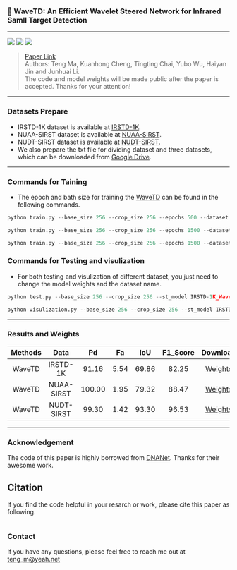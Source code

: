 ### 📖 WaveTD: An Efficient Wavelet Steered Network for Infrared Samll Target Detection

<hr/>

[![](https://img.shields.io/badge/Building-Done-green.svg?style=flat-square)](https://github.com/Fortuneteller6/WaveTD) ![](https://img.shields.io/badge/Language-Python-blue.svg?style=flat-square) [![](https://img.shields.io/badge/License-MIT-purple.svg?style=flat-square)](./LICENSE)

> [Paper Link]()  
> Authors: Teng Ma, Kuanhong Cheng, Tingting Chai, Yubo Wu, Haiyan Jin and Junhuai Li. <br/>
> The code and model weights will be made public after the paper is accepted. Thanks for your attention!

<hr/>

### Datasets Prepare

- IRSTD-1K dataset is available at [IRSTD-1K](https://github.com/RuiZhang97/ISNet).
- NUAA-SIRST dataset is available at [NUAA-SIRST](https://github.com/YimianDai/sirst).
- NUDT-SIRST dataset is available at [NUDT-SIRST](https://github.com/YeRen123455/Infrared-Small-Target-Detection).
- We also prepare the txt file for dividing dataset and three datasets, which can be downloaded from [Google Drive]().

<hr/>

### Commands for Taining

- The epoch and bath size for training the [WaveTD](https://github.com/Fortuneteller6/WaveTD) can be found in the following commands.

```python
python train.py --base_size 256 --crop_size 256 --epochs 500 --dataset IRSTD-1K --split_method 80_20 --model WaveTD --deep_supervision True --train_batch_size 8 --test_batch_size 8 --mode TXT
```

```python
python train.py --base_size 256 --crop_size 256 --epochs 1500 --dataset IRSTD-1K --split_method 80_20 --model WaveTD --deep_supervision True --train_batch_size 4 --test_batch_size 4 --mode TXT
```

```python
python train.py --base_size 256 --crop_size 256 --epochs 1500 --dataset IRSTD-1K --split_method 80_20 --model WaveTD --deep_supervision True --train_batch_size 8 --test_batch_size 8 --mode TXT
```

### Commands for Testing and visulization

- For both testing and visulization of different dataset, you just need to change the model weights and the dataset name.

```python
python test.py --base_size 256 --crop_size 256 --st_model IRSTD-1K_WaveTD_05_05_2024_13_04_42_wDS --model_dir IRSTD-1K_WaveTD_05_05_2024_13_04_42_wDS/mIoU__WaveTD_IRSTD-1K_epoch.pth.tar --dataset IRSTD-1K --split_method 80_20 --model WaveTD --deep_supervision True --test_batch_size 1 --mode TXT
```

```python
python visulization.py --base_size 256 --crop_size 256 --st_model IRSTD-1K_WaveTD_05_05_2024_13_04_42_wDS --model_dir IRSTD-1K_WaveTD_05_05_2024_13_04_42_wDS/mIoU__WaveTD_IRSTD-1K_epoch.pth.tar --dataset IRSTD-1K --split_method 80_20 --model WaveTD --deep_supervision True --test_batch_size 1 --mode TXT
```

<hr/>

### Results and Weights

| Methods |    Data    |   Pd   |  Fa  |  IoU  | F1_Score |  Download   |
| :-----: | :--------: | :----: | :--: | :---: | :------: | :---------: |
| WaveTD  |  IRSTD-1K  | 91.16  | 5.54 | 69.86 |  82.25   | [Weights]() |
| WaveTD  | NUAA-SIRST | 100.00 | 1.95 | 79.32 |  88.47   | [Weights]() |
| WaveTD  | NUDT-SIRST | 99.30  | 1.42 | 93.30 |  96.53   | [Weights]() |

<hr/>

### Acknowledgement

The code of this paper is highly borrowed from [DNANet](https://github.com/YeRen123455/Infrared-Small-Target-Detection). Thanks for their awesome work.

## Citation

If you find the code helpful in your resarch or work, please cite this paper as following.

```

```

### Contact

If you have any questions, please feel free to reach me out at teng_m@yeah.net
